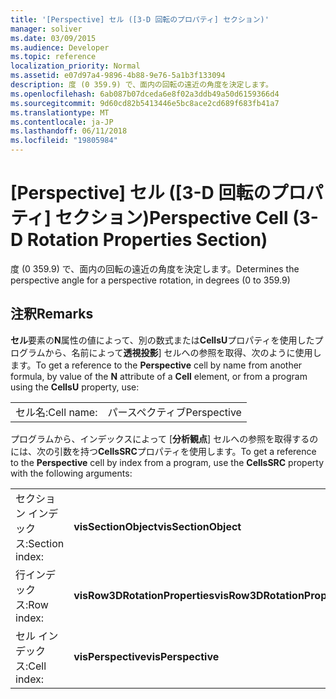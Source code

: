 ```yaml
---
title: '[Perspective] セル ([3-D 回転のプロパティ] セクション)'
manager: soliver
ms.date: 03/09/2015
ms.audience: Developer
ms.topic: reference
localization_priority: Normal
ms.assetid: e07d97a4-9896-4b88-9e76-5a1b3f133094
description: 度 (0 359.9) で、面内の回転の遠近の角度を決定します。
ms.openlocfilehash: 6ab087b07dceda6e8f02a3ddb49a50d6159366d4
ms.sourcegitcommit: 9d60cd82b5413446e5bc8ace2cd689f683fb41a7
ms.translationtype: MT
ms.contentlocale: ja-JP
ms.lasthandoff: 06/11/2018
ms.locfileid: "19805984"
---
```

# <a name="perspective-cell-3-d-rotation-properties-section"></a><span data-ttu-id="7914c-103">[Perspective] セル ([3-D 回転のプロパティ] セクション)</span><span class="sxs-lookup"><span data-stu-id="7914c-103">Perspective Cell (3-D Rotation Properties Section)</span></span>

<span data-ttu-id="7914c-104">度 (0 359.9) で、面内の回転の遠近の角度を決定します。</span><span class="sxs-lookup"><span data-stu-id="7914c-104">Determines the perspective angle for a perspective rotation, in degrees (0 to 359.9)</span></span>
  
## <a name="remarks"></a><span data-ttu-id="7914c-105">注釈</span><span class="sxs-lookup"><span data-stu-id="7914c-105">Remarks</span></span>

<span data-ttu-id="7914c-106">**セル**要素の**N**属性の値によって、別の数式または**CellsU**プロパティを使用したプログラムから、名前によって**透視投影**] セルへの参照を取得、次のように使用します。</span><span class="sxs-lookup"><span data-stu-id="7914c-106">To get a reference to the **Perspective** cell by name from another formula, by value of the **N** attribute of a **Cell** element, or from a program using the **CellsU** property, use:</span></span> 
  
|||
|:-----|:-----|
|<span data-ttu-id="7914c-107">セル名:</span><span class="sxs-lookup"><span data-stu-id="7914c-107">Cell name:</span></span>  <br/> |<span data-ttu-id="7914c-108">パースペクティブ</span><span class="sxs-lookup"><span data-stu-id="7914c-108">Perspective</span></span>  <br/> |
   
<span data-ttu-id="7914c-109">プログラムから、インデックスによって [**分析観点**] セルへの参照を取得するのには、次の引数を持つ**CellsSRC**プロパティを使用します。</span><span class="sxs-lookup"><span data-stu-id="7914c-109">To get a reference to the **Perspective** cell by index from a program, use the **CellsSRC** property with the following arguments:</span></span> 
  
|||
|:-----|:-----|
|<span data-ttu-id="7914c-110">セクション インデックス:</span><span class="sxs-lookup"><span data-stu-id="7914c-110">Section index:</span></span>  <br/> |<span data-ttu-id="7914c-111">**visSectionObject**</span><span class="sxs-lookup"><span data-stu-id="7914c-111">**visSectionObject**</span></span> <br/> |
|<span data-ttu-id="7914c-112">行インデックス:</span><span class="sxs-lookup"><span data-stu-id="7914c-112">Row index:</span></span>  <br/> |<span data-ttu-id="7914c-113">**visRow3DRotationProperties**</span><span class="sxs-lookup"><span data-stu-id="7914c-113">**visRow3DRotationProperties**</span></span> <br/> |
|<span data-ttu-id="7914c-114">セル インデックス:</span><span class="sxs-lookup"><span data-stu-id="7914c-114">Cell index:</span></span>  <br/> |<span data-ttu-id="7914c-115">**visPerspective**</span><span class="sxs-lookup"><span data-stu-id="7914c-115">**visPerspective**</span></span> <br/> |
   

